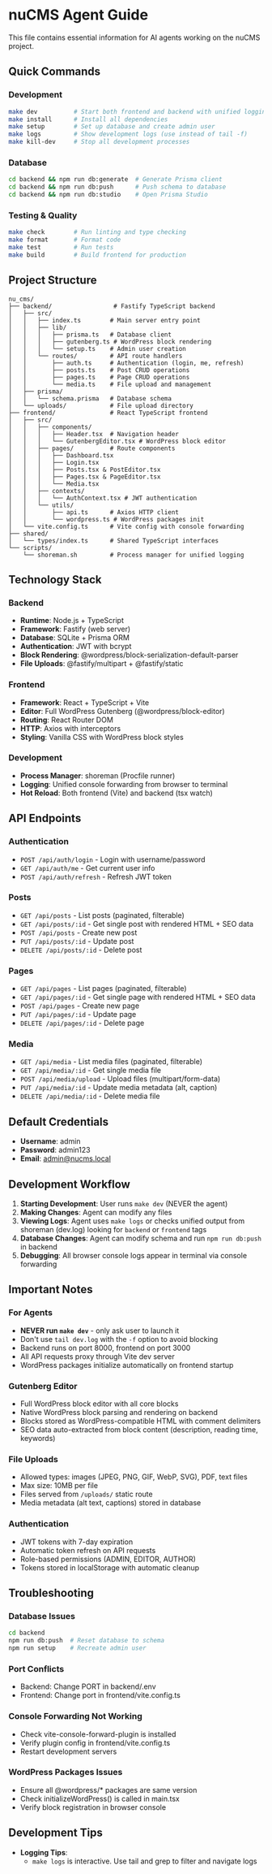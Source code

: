 # nuCMS Agent Guide

This file contains essential information for AI agents working on the nuCMS project.

## Quick Commands

### Development
```bash
make dev          # Start both frontend and backend with unified logging (USER ONLY)
make install      # Install all dependencies
make setup        # Set up database and create admin user
make logs         # Show development logs (use instead of tail -f)
make kill-dev     # Stop all development processes
```

### Database
```bash
cd backend && npm run db:generate  # Generate Prisma client
cd backend && npm run db:push      # Push schema to database
cd backend && npm run db:studio    # Open Prisma Studio
```

### Testing & Quality
```bash
make check        # Run linting and type checking
make format       # Format code
make test         # Run tests
make build        # Build frontend for production
```

## Project Structure

```
nu_cms/
├── backend/                 # Fastify TypeScript backend
│   ├── src/
│   │   ├── index.ts        # Main server entry point
│   │   ├── lib/
│   │   │   ├── prisma.ts   # Database client
│   │   │   ├── gutenberg.ts # WordPress block rendering
│   │   │   └── setup.ts    # Admin user creation
│   │   └── routes/         # API route handlers
│   │       ├── auth.ts     # Authentication (login, me, refresh)
│   │       ├── posts.ts    # Post CRUD operations
│   │       ├── pages.ts    # Page CRUD operations
│   │       └── media.ts    # File upload and management
│   ├── prisma/
│   │   └── schema.prisma   # Database schema
│   └── uploads/            # File upload directory
├── frontend/               # React TypeScript frontend
│   ├── src/
│   │   ├── components/
│   │   │   ├── Header.tsx  # Navigation header
│   │   │   └── GutenbergEditor.tsx # WordPress block editor
│   │   ├── pages/          # Route components
│   │   │   ├── Dashboard.tsx
│   │   │   ├── Login.tsx
│   │   │   ├── Posts.tsx & PostEditor.tsx
│   │   │   ├── Pages.tsx & PageEditor.tsx
│   │   │   └── Media.tsx
│   │   ├── contexts/
│   │   │   └── AuthContext.tsx # JWT authentication
│   │   └── utils/
│   │       ├── api.ts      # Axios HTTP client
│   │       └── wordpress.ts # WordPress packages init
│   └── vite.config.ts      # Vite config with console forwarding
├── shared/
│   └── types/index.ts      # Shared TypeScript interfaces
└── scripts/
    └── shoreman.sh         # Process manager for unified logging
```

## Technology Stack

### Backend
- **Runtime**: Node.js + TypeScript
- **Framework**: Fastify (web server)
- **Database**: SQLite + Prisma ORM
- **Authentication**: JWT with bcrypt
- **Block Rendering**: @wordpress/block-serialization-default-parser
- **File Uploads**: @fastify/multipart + @fastify/static

### Frontend
- **Framework**: React + TypeScript + Vite
- **Editor**: Full WordPress Gutenberg (@wordpress/block-editor)
- **Routing**: React Router DOM
- **HTTP**: Axios with interceptors
- **Styling**: Vanilla CSS with WordPress block styles

### Development
- **Process Manager**: shoreman (Procfile runner)
- **Logging**: Unified console forwarding from browser to terminal
- **Hot Reload**: Both frontend (Vite) and backend (tsx watch)

## API Endpoints

### Authentication
- `POST /api/auth/login` - Login with username/password
- `GET /api/auth/me` - Get current user info
- `POST /api/auth/refresh` - Refresh JWT token

### Posts
- `GET /api/posts` - List posts (paginated, filterable)
- `GET /api/posts/:id` - Get single post with rendered HTML + SEO data
- `POST /api/posts` - Create new post
- `PUT /api/posts/:id` - Update post
- `DELETE /api/posts/:id` - Delete post

### Pages
- `GET /api/pages` - List pages (paginated, filterable)
- `GET /api/pages/:id` - Get single page with rendered HTML + SEO data
- `POST /api/pages` - Create new page
- `PUT /api/pages/:id` - Update page
- `DELETE /api/pages/:id` - Delete page

### Media
- `GET /api/media` - List media files (paginated, filterable)
- `GET /api/media/:id` - Get single media file
- `POST /api/media/upload` - Upload files (multipart/form-data)
- `PUT /api/media/:id` - Update media metadata (alt, caption)
- `DELETE /api/media/:id` - Delete media file

## Default Credentials

- **Username**: admin
- **Password**: admin123
- **Email**: admin@nucms.local

## Development Workflow

1. **Starting Development**: User runs `make dev` (NEVER the agent)
2. **Making Changes**: Agent can modify any files
3. **Viewing Logs**: Agent uses `make logs` or checks unified output from shoreman (dev.log) looking for `backend` or `frontend` tags
4. **Database Changes**: Agent can modify schema and run `npm run db:push` in backend
5. **Debugging**: All browser console logs appear in terminal via console forwarding

## Important Notes

### For Agents
- **NEVER run `make dev`** - only ask user to launch it
- Don't use `tail dev.log` with the `-f` option to avoid blocking
- Backend runs on port 8000, frontend on port 3000
- All API requests proxy through Vite dev server
- WordPress packages initialize automatically on frontend startup

### Gutenberg Editor
- Full WordPress block editor with all core blocks
- Native WordPress block parsing and rendering on backend
- Blocks stored as WordPress-compatible HTML with comment delimiters
- SEO data auto-extracted from block content (description, reading time, keywords)

### File Uploads
- Allowed types: images (JPEG, PNG, GIF, WebP, SVG), PDF, text files
- Max size: 10MB per file
- Files served from `/uploads/` static route
- Media metadata (alt text, captions) stored in database

### Authentication
- JWT tokens with 7-day expiration
- Automatic token refresh on API requests
- Role-based permissions (ADMIN, EDITOR, AUTHOR)
- Tokens stored in localStorage with automatic cleanup

## Troubleshooting

### Database Issues
```bash
cd backend
npm run db:push  # Reset database to schema
npm run setup    # Recreate admin user
```

### Port Conflicts
- Backend: Change PORT in backend/.env
- Frontend: Change port in frontend/vite.config.ts

### Console Forwarding Not Working
- Check vite-console-forward-plugin is installed
- Verify plugin config in frontend/vite.config.ts
- Restart development servers

### WordPress Packages Issues
- Ensure all @wordpress/* packages are same version
- Check initializeWordPress() is called in main.tsx
- Verify block registration in browser console

## Development Tips

- **Logging Tips**:
  - `make logs` is interactive. Use tail and grep to filter and navigate logs